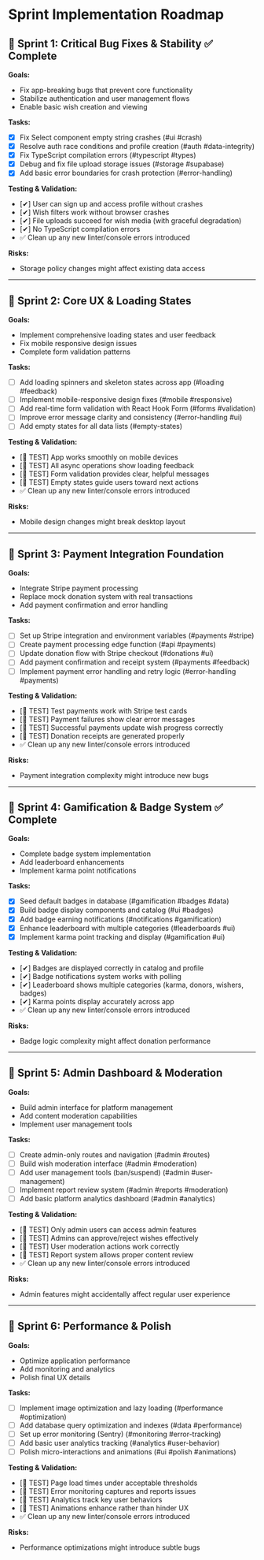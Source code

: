 
# Sprint Implementation Roadmap

## 🚀 Sprint 1: Critical Bug Fixes & Stability ✅ Complete

**Goals:**
- Fix app-breaking bugs that prevent core functionality
- Stabilize authentication and user management flows
- Enable basic wish creation and viewing

**Tasks:**
- [x] Fix Select component empty string crashes (#ui #crash)
- [x] Resolve auth race conditions and profile creation (#auth #data-integrity)
- [x] Fix TypeScript compilation errors (#typescript #types)
- [x] Debug and fix file upload storage issues (#storage #supabase)
- [x] Add basic error boundaries for crash protection (#error-handling)

**Testing & Validation:**
- [✔] User can sign up and access profile without crashes
- [✔] Wish filters work without browser crashes
- [✔] File uploads succeed for wish media (with graceful degradation)
- [✔] No TypeScript compilation errors
- ✅ Clean up any new linter/console errors introduced

**Risks:**
- Storage policy changes might affect existing data access

---

## 🚀 Sprint 2: Core UX & Loading States

**Goals:**
- Implement comprehensive loading states and user feedback
- Fix mobile responsive design issues
- Complete form validation patterns

**Tasks:**
- [ ] Add loading spinners and skeleton states across app (#loading #feedback)
- [ ] Implement mobile-responsive design fixes (#mobile #responsive)
- [ ] Add real-time form validation with React Hook Form (#forms #validation)
- [ ] Improve error message clarity and consistency (#error-handling #ui)
- [ ] Add empty states for all data lists (#empty-states)

**Testing & Validation:**
- [🧪 TEST] App works smoothly on mobile devices
- [🧪 TEST] All async operations show loading feedback
- [🧪 TEST] Form validation provides clear, helpful messages
- [🧪 TEST] Empty states guide users toward next actions
- ✅ Clean up any new linter/console errors introduced

**Risks:**
- Mobile design changes might break desktop layout

---

## 🚀 Sprint 3: Payment Integration Foundation

**Goals:**
- Integrate Stripe payment processing
- Replace mock donation system with real transactions
- Add payment confirmation and error handling

**Tasks:**
- [ ] Set up Stripe integration and environment variables (#payments #stripe)
- [ ] Create payment processing edge function (#api #payments)
- [ ] Update donation flow with Stripe checkout (#donations #ui)
- [ ] Add payment confirmation and receipt system (#payments #feedback)
- [ ] Implement payment error handling and retry logic (#error-handling #payments)

**Testing & Validation:**
- [🧪 TEST] Test payments work with Stripe test cards
- [🧪 TEST] Payment failures show clear error messages
- [🧪 TEST] Successful payments update wish progress correctly
- [🧪 TEST] Donation receipts are generated properly
- ✅ Clean up any new linter/console errors introduced

**Risks:**
- Payment integration complexity might introduce new bugs

---

## 🚀 Sprint 4: Gamification & Badge System ✅ Complete

**Goals:**
- Complete badge system implementation
- Add leaderboard enhancements
- Implement karma point notifications

**Tasks:**
- [x] Seed default badges in database (#gamification #badges #data)
- [x] Build badge display components and catalog (#ui #badges)
- [x] Add badge earning notifications (#notifications #gamification)
- [x] Enhance leaderboard with multiple categories (#leaderboards #ui)
- [x] Implement karma point tracking and display (#gamification #ui)

**Testing & Validation:**
- [✔] Badges are displayed correctly in catalog and profile
- [✔] Badge notifications system works with polling
- [✔] Leaderboard shows multiple categories (karma, donors, wishers, badges)
- [✔] Karma points display accurately across app
- ✅ Clean up any new linter/console errors introduced

**Risks:**
- Badge logic complexity might affect donation performance

---

## 🚀 Sprint 5: Admin Dashboard & Moderation

**Goals:**
- Build admin interface for platform management
- Add content moderation capabilities  
- Implement user management tools

**Tasks:**
- [ ] Create admin-only routes and navigation (#admin #routes)
- [ ] Build wish moderation interface (#admin #moderation)
- [ ] Add user management tools (ban/suspend) (#admin #user-management)
- [ ] Implement report review system (#admin #reports #moderation)
- [ ] Add basic platform analytics dashboard (#admin #analytics)

**Testing & Validation:**
- [🧪 TEST] Only admin users can access admin features
- [🧪 TEST] Admins can approve/reject wishes effectively
- [🧪 TEST] User moderation actions work correctly
- [🧪 TEST] Report system allows proper content review
- ✅ Clean up any new linter/console errors introduced

**Risks:**
- Admin features might accidentally affect regular user experience

---

## 🚀 Sprint 6: Performance & Polish

**Goals:**
- Optimize application performance
- Add monitoring and analytics
- Polish final UX details

**Tasks:**
- [ ] Implement image optimization and lazy loading (#performance #optimization)
- [ ] Add database query optimization and indexes (#data #performance)
- [ ] Set up error monitoring (Sentry) (#monitoring #error-tracking)
- [ ] Add basic user analytics tracking (#analytics #user-behavior)
- [ ] Polish micro-interactions and animations (#ui #polish #animations)

**Testing & Validation:**
- [🧪 TEST] Page load times under acceptable thresholds
- [🧪 TEST] Error monitoring captures and reports issues
- [🧪 TEST] Analytics track key user behaviors
- [🧪 TEST] Animations enhance rather than hinder UX
- ✅ Clean up any new linter/console errors introduced

**Risks:**
- Performance optimizations might introduce subtle bugs
